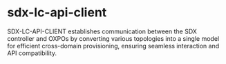 # sdx-lc-api-client
SDX-LC-API-CLIENT establishes communication between the SDX controller and OXPOs by converting various topologies into a single model for efficient cross-domain provisioning, ensuring seamless interaction and API compatibility.
